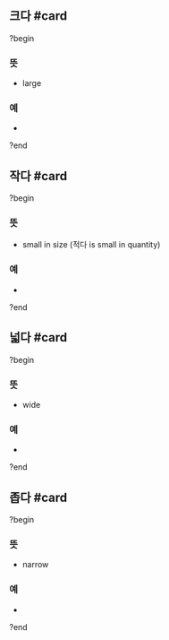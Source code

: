## 크다 #card
?begin
### 뜻
- large
### 예
-
<!--SR:!2025-04-18,11,270-->
?end


## 작다 #card
?begin
### 뜻
- small in size (적다 is small in quantity)
### 예
-
?end


## 넓다 #card
?begin
### 뜻
- wide
### 예
-
<!--SR:!2025-04-04,3,250-->
?end


## 좁다 #card
?begin
### 뜻
- narrow
### 예
-
?end

